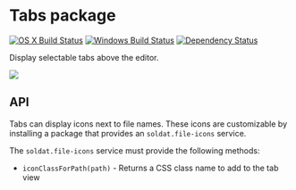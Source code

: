 # Tabs package
[![OS X Build Status](https://travis-ci.org/soldat/tabs.svg?branch=master)](https://travis-ci.org/soldat/tabs) [![Windows Build Status](https://ci.appveyor.com/api/projects/status/nf4hdmuk4i9xkfmb/branch/master?svg=true)](https://ci.appveyor.com/project/Soldat/tabs/branch/master) [![Dependency Status](https://david-dm.org/soldat/tabs.svg)](https://david-dm.org/soldat/tabs)

Display selectable tabs above the editor.

![](https://cloud.githubusercontent.com/assets/18362/10862852/c6de2de0-800d-11e5-8158-284f30aaf5d2.png)

## API

Tabs can display icons next to file names. These icons are customizable by installing a package that provides an `soldat.file-icons` service.

The `soldat.file-icons` service must provide the following methods:

* `iconClassForPath(path)` - Returns a CSS class name to add to the tab view
